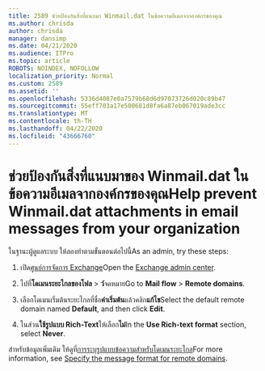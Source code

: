 ```yaml
---
title: 2589 ช่วยป้องกันสิ่งที่แนบมา Winmail.dat ในข้อความอีเมลจากองค์กรของคุณ
ms.author: chrisda
author: chrisda
manager: dansimp
ms.date: 04/21/2020
ms.audience: ITPro
ms.topic: article
ROBOTS: NOINDEX, NOFOLLOW
localization_priority: Normal
ms.custom: 2589
ms.assetid: ''
ms.openlocfilehash: 5336d4087e0a7579b68d6d97073726d020c89b47
ms.sourcegitcommit: 55eff703a17e500681d8fa6a87eb067019ade3cc
ms.translationtype: MT
ms.contentlocale: th-TH
ms.lasthandoff: 04/22/2020
ms.locfileid: "43666760"
---
```

# <a name="help-prevent-winmaildat-attachments-in-email-messages-from-your-organization"></a><span data-ttu-id="7a685-102">ช่วยป้องกันสิ่งที่แนบมาของ Winmail.dat ในข้อความอีเมลจากองค์กรของคุณ</span><span class="sxs-lookup"><span data-stu-id="7a685-102">Help prevent Winmail.dat attachments in email messages from your organization</span></span>

<span data-ttu-id="7a685-103">ในฐานะผู้ดูแลระบบ ให้ลองทําตามขั้นตอนต่อไปนี้</span><span class="sxs-lookup"><span data-stu-id="7a685-103">As an admin, try these steps:</span></span>

1. <span data-ttu-id="7a685-104">เปิด[ศูนย์การจัดการ Exchange](https://outlook.office365.com/ecp/)</span><span class="sxs-lookup"><span data-stu-id="7a685-104">Open the [Exchange admin center](https://outlook.office365.com/ecp/).</span></span>

2. <span data-ttu-id="7a685-105">ไปที่**โดเมนระยะไกลของโฟล** > **ว์**จดหมาย</span><span class="sxs-lookup"><span data-stu-id="7a685-105">Go to **Mail flow** > **Remote domains**.</span></span>

3. <span data-ttu-id="7a685-106">เลือกโดเมนเริ่มต้นระยะไกลที่ชื่อ**ค่าเริ่มต้น**แล้วคลิก**แก้ไข**</span><span class="sxs-lookup"><span data-stu-id="7a685-106">Select the default remote domain named **Default**, and then click **Edit**.</span></span>

4. <span data-ttu-id="7a685-107">ในส่วน**ใช้รูปแบบ Rich-Text**ให้เลือก**ไม่**</span><span class="sxs-lookup"><span data-stu-id="7a685-107">In the **Use Rich-text format** section, select **Never**.</span></span>

<span data-ttu-id="7a685-108">สําหรับข้อมูลเพิ่มเติม ให้ดูที่[การระบุรูปแบบข้อความสําหรับโดเมนระยะไกล](https://docs.microsoft.com/Exchange/mail-flow-best-practices/remote-domains/remote-domains#specifying-message-format)</span><span class="sxs-lookup"><span data-stu-id="7a685-108">For more information, see [Specify the message format for remote domains](https://docs.microsoft.com/Exchange/mail-flow-best-practices/remote-domains/remote-domains#specifying-message-format).</span></span>
